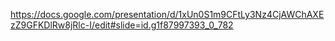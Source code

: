 https://docs.google.com/presentation/d/1xUn0S1m9CFtLy3Nz4CjAWChAXEzZ9GFKDlRw8jRlc-I/edit#slide=id.g1f87997393_0_782
